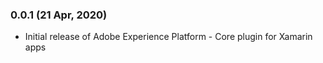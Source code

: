 ### 0.0.1 (21 Apr, 2020)
- Initial release of Adobe Experience Platform - Core plugin for Xamarin apps
